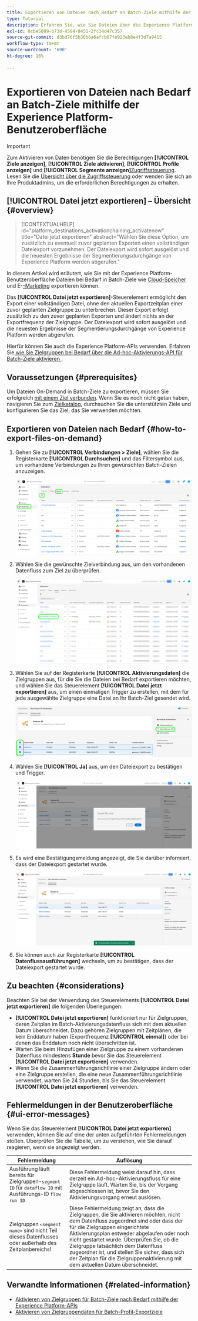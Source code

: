 ```yaml
---
title: Exportieren von Dateien nach Bedarf an Batch-Ziele mithilfe der Experience Platform-Benutzeroberfläche
type: Tutorial
description: Erfahren Sie, wie Sie Dateien über die Experience Platform-Benutzeroberfläche bei Bedarf in Batch-Ziele exportieren können.
exl-id: 0cbe5089-b73d-4584-8451-2fc34d47c357
source-git-commit: d3bd76f5b36b6a6afcb67fe923eb8e4f3d7a9415
workflow-type: tm+mt
source-wordcount: '690'
ht-degree: 16%

---
```



# Exportieren von Dateien nach Bedarf an Batch-Ziele mithilfe der Experience Platform-Benutzeroberfläche

>[!IMPORTANT]
> 
>Zum Aktivieren von Daten benötigen Sie die Berechtigungen **[!UICONTROL Ziele anzeigen]**, **[!UICONTROL Ziele aktivieren]**, **[!UICONTROL Profile anzeigen]** und **[!UICONTROL Segmente anzeigen]**[Zugriffssteuerung](/help/access-control/home.md#permissions). Lesen Sie die [Übersicht über die Zugriffssteuerung](/help/access-control/ui/overview.md) oder wenden Sie sich an Ihre Produktadmins, um die erforderlichen Berechtigungen zu erhalten.

## **[!UICONTROL Datei jetzt exportieren]** – Übersicht {#overview}

>[!CONTEXTUALHELP]
>id="platform_destinations_activationchaining_activatenow"
>title="Datei jetzt exportieren"
>abstract="Wählen Sie diese Option, um zusätzlich zu eventuell zuvor geplanten Exporten einen vollständigen Dateiexport vorzunehmen. Der Dateiexport wird sofort ausgelöst und die neuesten Ergebnisse der Segmentierungsdurchgänge von Experience Platform werden abgerufen."

In diesem Artikel wird erläutert, wie Sie mit der Experience Platform-Benutzeroberfläche Dateien bei Bedarf in Batch-Ziele wie [Cloud-Speicher](/help/destinations/catalog/cloud-storage/overview.md) und E-[-Marketing](/help/destinations/catalog/email-marketing/overview.md) exportieren können.

Das **[!UICONTROL Datei jetzt exportieren]**-Steuerelement ermöglicht den Export einer vollständigen Datei, ohne den aktuellen Exportzeitplan einer zuvor geplanten Zielgruppe zu unterbrechen. Dieser Export erfolgt zusätzlich zu den zuvor geplanten Exporten und ändert nichts an der Exportfrequenz der Zielgruppe. Der Dateiexport wird sofort ausgelöst und die neuesten Ergebnisse der Segmentierungsdurchgänge von Experience Platform werden abgerufen.

Hierfür können Sie auch die Experience Platform-APIs verwenden. Erfahren Sie[ wie Sie Zielgruppen bei Bedarf über die Ad-hoc-Aktivierungs-API für Batch-Ziele aktivieren ](/help/destinations/api/ad-hoc-activation-api.md).

## Voraussetzungen {#prerequisites}

Um Dateien On-Demand in Batch-Ziele zu exportieren, müssen Sie erfolgreich [mit einem Ziel verbunden](./connect-destination.md). Wenn Sie es noch nicht getan haben, navigieren Sie zum [Zielkatalog](../catalog/overview.md), durchsuchen Sie die unterstützten Ziele und konfigurieren Sie das Ziel, das Sie verwenden möchten.

## Exportieren von Dateien nach Bedarf {#how-to-export-files-on-demand}

1. Gehen Sie zu **[!UICONTROL Verbindungen > Ziele]**, wählen Sie die Registerkarte **[!UICONTROL Durchsuchen]** und das Filtersymbol aus, um vorhandene Verbindungen zu Ihren gewünschten Batch-Zielen anzuzeigen.

   ![Abbildung mit hervorgehobenen Informationen zum Aufrufen der Registerkarte „Durchsuchen“ und zum Filtern vorhandener Datenflüsse.](../assets/ui/activate-on-demand/browse-tab.png)

2. Wählen Sie die gewünschte Zielverbindung aus, um den vorhandenen Datenfluss zum Ziel zu überprüfen.

   ![Abbildung mit hervorgehobener Darstellung eines gefilterten Datenflusses.](../assets/ui/activate-on-demand/filtered-dataflow.png)

3. Wählen Sie auf der Registerkarte **[!UICONTROL Aktivierungsdaten]** die Zielgruppen aus, für die Sie die Dateien bei Bedarf exportieren möchten, und wählen Sie das Steuerelement **[!UICONTROL Datei jetzt exportieren]** aus, um einen einmaligen Trigger zu erstellen, mit dem für jede ausgewählte Zielgruppe eine Datei an Ihr Batch-Ziel gesendet wird.

   ![Abbildung mit hervorgehobener Schaltfläche „Datei jetzt exportieren“](../assets/ui/activate-on-demand/bulk-export-file-now.png)

4. Wählen Sie **[!UICONTROL Ja]** aus, um den Dateiexport zu bestätigen und Trigger.

   ![Bild mit dem Bestätigungsdialogfeld „Datei jetzt exportieren“.](../assets/ui/activate-on-demand/confirm-activation.png)

5. Es wird eine Bestätigungsmeldung angezeigt, die Sie darüber informiert, dass der Dateiexport gestartet wurde.

   ![Bild mit Bestätigung einer erfolgreichen Ad-hoc-Aktivierung.](../assets/ui/activate-on-demand/ad-hoc-success.png)

6. Sie können auch zur Registerkarte **[!UICONTROL Datenflussausführungen]** wechseln, um zu bestätigen, dass der Dateiexport gestartet wurde.

## Zu beachten {#considerations}

Beachten Sie bei der Verwendung des Steuerelements **[!UICONTROL Datei jetzt exportieren]** die folgenden Überlegungen:

* **[!UICONTROL Datei jetzt exportieren]** funktioniert nur für Zielgruppen, deren Zeitplan im Batch-Aktivierungsdatenfluss sich mit dem aktuellen Datum überschneidet. Dazu gehören Zielgruppen mit Zeitplänen, die kein Enddatum haben (Exportfrequenz **[!UICONTROL einmal]**) oder bei denen das Enddatum noch nicht überschritten ist.
* Warten Sie beim Hinzufügen einer Zielgruppe zu einem vorhandenen Datenfluss mindestens **Stunde** bevor Sie das Steuerelement **[!UICONTROL Datei jetzt exportieren]** verwenden.
* Wenn Sie die Zusammenführungsrichtlinie einer Zielgruppe ändern oder eine Zielgruppe erstellen, die eine neue Zusammenführungsrichtlinie verwendet, warten Sie 24 Stunden, bis Sie das Steuerelement **[!UICONTROL Datei jetzt exportieren]** verwenden.

## Fehlermeldungen in der Benutzeroberfläche {#ui-error-messages}

Wenn Sie das Steuerelement **[!UICONTROL Datei jetzt exportieren]** verwenden, können Sie auf eine der unten aufgeführten Fehlermeldungen stoßen. Überprüfen Sie die Tabelle, um zu verstehen, wie Sie darauf reagieren, wenn sie angezeigt werden.

| Fehlermeldung | Auflösung |
|---------|----------|
| Ausführung läuft bereits für Zielgruppen-`segment ID` für `dataflow ID` mit Ausführungs-ID `flow run ID` | Diese Fehlermeldung weist darauf hin, dass derzeit ein Ad-hoc-Aktivierungsfluss für eine Zielgruppe läuft. Warten Sie, bis der Vorgang abgeschlossen ist, bevor Sie den Aktivierungsvorgang erneut auslösen. |
| Zielgruppen `<segment name>` sind nicht Teil dieses Datenflusses oder außerhalb des Zeitplanbereichs! | Diese Fehlermeldung zeigt an, dass die Zielgruppen, die Sie aktivieren möchten, nicht dem Datenfluss zugeordnet sind oder dass der für die Zielgruppen eingerichtete Aktivierungsplan entweder abgelaufen oder noch nicht gestartet wurde. Überprüfen Sie, ob die Zielgruppe tatsächlich dem Datenfluss zugeordnet ist, und stellen Sie sicher, dass sich der Zeitplan für die Zielgruppenaktivierung mit dem aktuellen Datum überschneidet. |

## Verwandte Informationen {#related-information}

* [Aktivieren von Zielgruppen für Batch-Ziele nach Bedarf mithilfe der Experience Platform-APIs](/help/destinations/api/ad-hoc-activation-api.md)
* [Aktivieren von Zielgruppendaten für Batch-Profil-Exportziele](/help/destinations/ui/activate-batch-profile-destinations.md)
